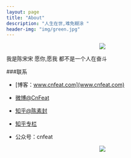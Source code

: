 ```yaml
---
layout: page
title: "About"
description: "人生在世,难免糊涂 "
header-img: "img/green.jpg"
---
```



<center>
    <p><img src="http://img4.duitang.com/uploads/item/201201/19/20120119172026_tT8nW.jpg" align="center"></p>
</center>
我是陈宋宋
愿你,愿我
都不是一个人在奋斗

###联系

- [博客：www.cnfeat.com](www.cnfeat.com)

- [微博@CnFeat](http://weibo.com/207775270)

- [知乎@陈素封](http://www.zhihu.com/people/Feat)

- [知乎专栏](http://zhuanlan.zhihu.com/cnfeat)

- 公众号：cnfeat


<center>
    <p><img src="http://i173.photobucket.com/albums/w63/cnfeat/2015-08-29-2_zpsqj7po8eo.png" align="center"></p>
</center>






